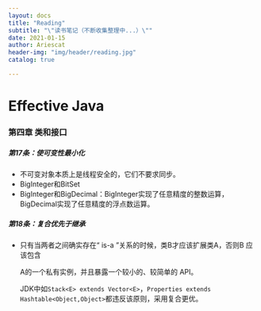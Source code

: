 ```yaml
---
layout: docs
title: "Reading"
subtitle: "\"读书笔记（不断收集整理中...）\""
date: 2021-01-15
author: Ariescat
header-img: "img/header/reading.jpg"
catalog: true

---
```




#  Effective Java

### 第四章 类和接口

##### 第17条：使可变性最小化

- 不可变对象本质上是线程安全的，它们不要求同步。
- BigInteger和BitSet
- BigInteger和BigDecimal：BigInteger实现了任意精度的整数运算，BigDecimal实现了任意精度的浮点数运算。

##### 第18条：复合优先于继承

- 只有当两者之间确实存在“ is-a ”关系的时候，类B才应该扩展类A，否则B 应该包含 

  A的一个私有实例，并且暴露一个较小的、较简单的 API。

  JDK中如`Stack<E> extends Vector<E>`，`Properties extends Hashtable<Object,Object>`都违反该原则，采用复合更优。

